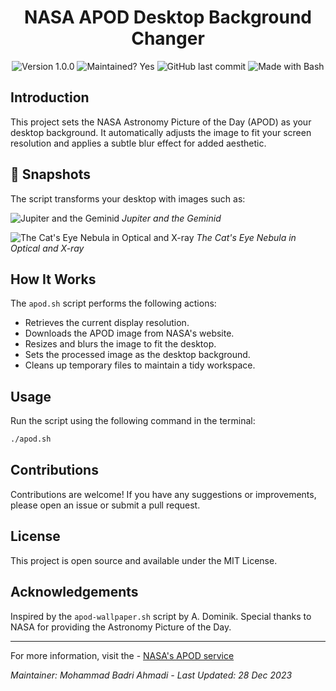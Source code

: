 <h1 align="center">NASA APOD Desktop Background Changer</h1>

<p align="center">
  <img src="https://img.shields.io/badge/version-1.0.0-blue.svg" alt="Version 1.0.0" />
  <img src="https://img.shields.io/badge/maintained-yes-green.svg" alt="Maintained? Yes" />
  <img src="https://img.shields.io/github/last-commit/mhmmdbdrhmd/APOD.svg" alt="GitHub last commit" />
  <img src="https://img.shields.io/badge/made_with-Bash-1f425f.svg" alt="Made with Bash" />
</p>

## Introduction
This project sets the NASA Astronomy Picture of the Day (APOD) as your desktop background. It automatically adjusts the image to fit your screen resolution and applies a subtle blur effect for added aesthetic.

## 📸 Snapshots
The script transforms your desktop with images such as:

![ Jupiter and the Geminid ](https://github.com/mhmmdbdrhmd/APOD/assets/29101930/a6e3b62b-77de-4c50-a995-0934d6593693)
*Jupiter and the Geminid*

![ The Cat's Eye Nebula in Optical and X-ray ](https://github.com/mhmmdbdrhmd/APOD/assets/29101930/34eaa7a1-ebff-45ef-83a0-b71b2953dafb)
*The Cat's Eye Nebula in Optical and X-ray*

## How It Works
The `apod.sh` script performs the following actions:
- Retrieves the current display resolution.
- Downloads the APOD image from NASA's website.
- Resizes and blurs the image to fit the desktop.
- Sets the processed image as the desktop background.
- Cleans up temporary files to maintain a tidy workspace.

## Usage
Run the script using the following command in the terminal:
```bash
./apod.sh
```

## Contributions
Contributions are welcome! If you have any suggestions or improvements, please open an issue or submit a pull request.

## License
This project is open source and available under the MIT License.

## Acknowledgements
Inspired by the `apod-wallpaper.sh` script by A. Dominik. Special thanks to NASA for providing the Astronomy Picture of the Day.

---

For more information, visit the - [NASA's APOD service](https://apod.nasa.gov/apod/astropix.html)

_Maintainer: Mohammad Badri Ahmadi - Last Updated: 28 Dec 2023_
